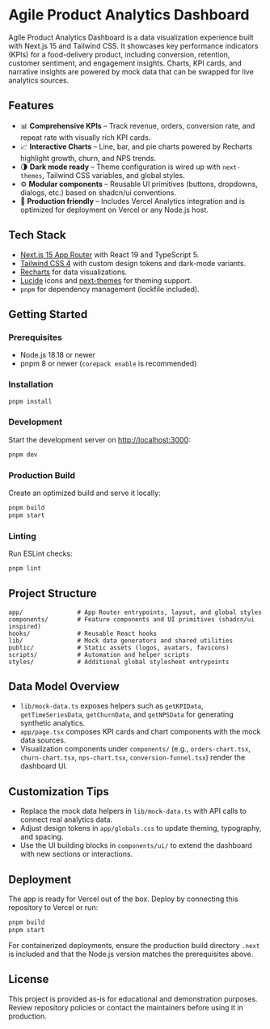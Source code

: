 # Agile Product Analytics Dashboard

Agile Product Analytics Dashboard is a data visualization experience built with Next.js 15 and Tailwind CSS. It showcases key performance indicators (KPIs) for a food-delivery product, including conversion, retention, customer sentiment, and engagement insights. Charts, KPI cards, and narrative insights are powered by mock data that can be swapped for live analytics sources.

## Features
- 📊 **Comprehensive KPIs** – Track revenue, orders, conversion rate, and repeat rate with visually rich KPI cards.
- 📈 **Interactive Charts** – Line, bar, and pie charts powered by Recharts highlight growth, churn, and NPS trends.
- 🌗 **Dark mode ready** – Theme configuration is wired up with `next-themes`, Tailwind CSS variables, and global styles.
- ⚙️ **Modular components** – Reusable UI primitives (buttons, dropdowns, dialogs, etc.) based on shadcn/ui conventions.
- 🚀 **Production friendly** – Includes Vercel Analytics integration and is optimized for deployment on Vercel or any Node.js host.

## Tech Stack
- [Next.js 15 App Router](https://nextjs.org/) with React 19 and TypeScript 5.
- [Tailwind CSS 4](https://tailwindcss.com/) with custom design tokens and dark-mode variants.
- [Recharts](https://recharts.org/) for data visualizations.
- [Lucide](https://lucide.dev/) icons and [next-themes](https://github.com/pacocoursey/next-themes) for theming support.
- `pnpm` for dependency management (lockfile included).

## Getting Started

### Prerequisites
- Node.js 18.18 or newer
- pnpm 8 or newer (`corepack enable` is recommended)

### Installation
```bash
pnpm install
```

### Development
Start the development server on [http://localhost:3000](http://localhost:3000):
```bash
pnpm dev
```

### Production Build
Create an optimized build and serve it locally:
```bash
pnpm build
pnpm start
```

### Linting
Run ESLint checks:
```bash
pnpm lint
```

## Project Structure
```
app/               # App Router entrypoints, layout, and global styles
components/        # Feature components and UI primitives (shadcn/ui inspired)
hooks/             # Reusable React hooks
lib/               # Mock data generators and shared utilities
public/            # Static assets (logos, avatars, favicons)
scripts/           # Automation and helper scripts
styles/            # Additional global stylesheet entrypoints
```

## Data Model Overview
- `lib/mock-data.ts` exposes helpers such as `getKPIData`, `getTimeSeriesData`, `getChurnData`, and `getNPSData` for generating synthetic analytics.
- `app/page.tsx` composes KPI cards and chart components with the mock data sources.
- Visualization components under `components/` (e.g., `orders-chart.tsx`, `churn-chart.tsx`, `nps-chart.tsx`, `conversion-funnel.tsx`) render the dashboard UI.

## Customization Tips
- Replace the mock data helpers in `lib/mock-data.ts` with API calls to connect real analytics data.
- Adjust design tokens in `app/globals.css` to update theming, typography, and spacing.
- Use the UI building blocks in `components/ui/` to extend the dashboard with new sections or interactions.

## Deployment
The app is ready for Vercel out of the box. Deploy by connecting this repository to Vercel or run:
```bash
pnpm build
pnpm start
```
For containerized deployments, ensure the production build directory `.next` is included and that the Node.js version matches the prerequisites above.

## License
This project is provided as-is for educational and demonstration purposes. Review repository policies or contact the maintainers before using it in production.
